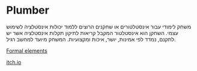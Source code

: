 # Plumber

 
משחק לימודי עבור אינסטלטורים או שחקנים הרוצים ללמוד יכולות אינסטלציה לשימוש עצמי. השחקן הוא אינסטלטור המקבל קריאות לתיקון תקלות אינסטלציה אשר יש לתקנם, נמדד לפי אמינות, יושר, איכות ומקצועיות. המשחק מיועד למחשב רגיל.

[Formal elements](formal-elements.md)

[itch.io](https://parkpulse.itch.io/pulmber)

